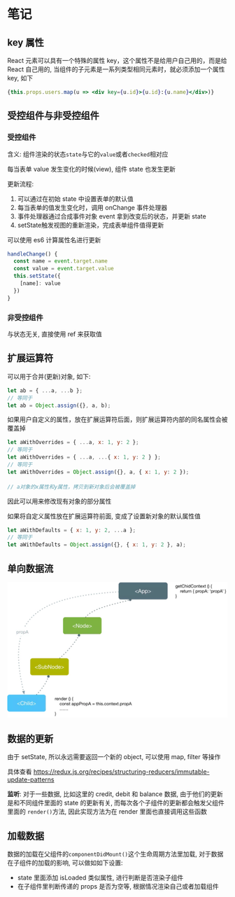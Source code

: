# 笔记

## key 属性
React 元素可以具有一个特殊的属性 key，这个属性不是给用户自己用的，而是给 React 自己用的, 当组件的子元素是一系列类型相同元素时，就必须添加一个属性 key, 如下

```jsx
{this.props.users.map(u => <div key={u.id}>{u.id}:{u.name}</div>)}
```

## 受控组件与非受控组件

### 受控组件
含义: 组件渲染的状态`state`与它的`value`或者`checked`相对应

每当表单 value 发生变化的时候(view), 组件 state 也发生更新

更新流程:
1. 可以通过在初始 state 中设置表单的默认值
2. 每当表单的值发生变化时，调用 onChange 事件处理器
3. 事件处理器通过合成事件对象 event 拿到改变后的状态，并更新 state
4. setState触发视图的重新渲染，完成表单组件值得更新

可以使用 es6 计算属性名进行更新

```javascript
handleChange() {
  const name = event.target.name
  const value = event.target.value
  this.setState({
    [name]: value
  })
}
```

### 非受控组件

与状态无关, 直接使用 ref 来获取值

## 扩展运算符

可以用于合并(更新)对象, 如下:
```javascript
let ab = { ...a, ...b };
// 等同于
let ab = Object.assign({}, a, b);
```

如果用户自定义的属性，放在扩展运算符后面，则扩展运算符内部的同名属性会被覆盖掉
```javascript
let aWithOverrides = { ...a, x: 1, y: 2 };
// 等同于
let aWithOverrides = { ...a, ...{ x: 1, y: 2 } };
// 等同于
let aWithOverrides = Object.assign({}, a, { x: 1, y: 2 });

// a对象的x属性和y属性，拷贝到新对象后会被覆盖掉
```
因此可以用来修改现有对象的部分属性

如果将自定义属性放在扩展运算符前面, 变成了设置新对象的默认属性值
```javascript
let aWithDefaults = { x: 1, y: 2, ...a };
// 等同于
let aWithDefaults = Object.assign({}, { x: 1, y: 2 }, a);
```

## 单向数据流

![单向数据流](react组件传递.jpeg)

## 数据的更新

由于 setState, 所以永远需要返回一个新的 object, 可以使用 map, filter 等操作

具体查看 https://redux.js.org/recipes/structuring-reducers/immutable-update-patterns

**监听**: 对于一些数据, 比如这里的 credit, debit 和 balance 数据, 由于他们的更新是和不同组件里面的 state 的更新有关, 而每次各个子组件的更新都会触发父组件里面的 `render()`方法, 因此实现方法为在 render 里面也直接调用这些函数

## 加载数据

数据的加载在父组件的`componentDidMount()`这个生命周期方法里加载, 对于数据在子组件的加载的影响, 可以做如如下设置:
- state 里面添加 isLoaded 类似属性, 进行判断是否渲染子组件
- 在子组件里判断传递的 props 是否为空等, 根据情况渲染自己或者加载组件